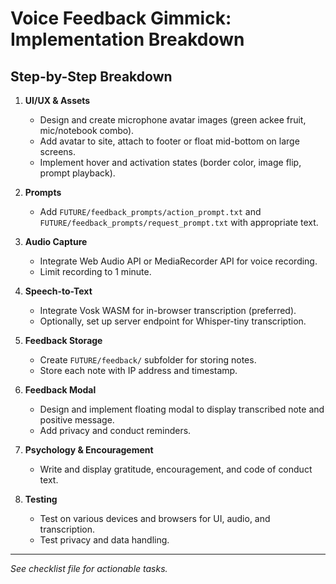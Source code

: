 # Voice Feedback Gimmick: Implementation Breakdown

## Step-by-Step Breakdown

1. **UI/UX & Assets**

   - Design and create microphone avatar images (green ackee fruit, mic/notebook combo).
   - Add avatar to site, attach to footer or float mid-bottom on large screens.
   - Implement hover and activation states (border color, image flip, prompt playback).

2. **Prompts**

   - Add `FUTURE/feedback_prompts/action_prompt.txt` and `FUTURE/feedback_prompts/request_prompt.txt` with appropriate text.

3. **Audio Capture**

   - Integrate Web Audio API or MediaRecorder API for voice recording.
   - Limit recording to 1 minute.

4. **Speech-to-Text**

   - Integrate Vosk WASM for in-browser transcription (preferred).
   - Optionally, set up server endpoint for Whisper-tiny transcription.

5. **Feedback Storage**

   - Create `FUTURE/feedback/` subfolder for storing notes.
   - Store each note with IP address and timestamp.

6. **Feedback Modal**

   - Design and implement floating modal to display transcribed note and positive message.
   - Add privacy and conduct reminders.

7. **Psychology & Encouragement**

   - Write and display gratitude, encouragement, and code of conduct text.

8. **Testing**
   - Test on various devices and browsers for UI, audio, and transcription.
   - Test privacy and data handling.

---

_See checklist file for actionable tasks._

